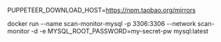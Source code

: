PUPPETEER_DOWNLOAD_HOST=https://npm.taobao.org/mirrors


docker run --name scan-monitor-mysql  -p 3306:3306 --network scan-monitor -d -e MYSQL_ROOT_PASSWORD=my-secret-pw  mysql:latest
